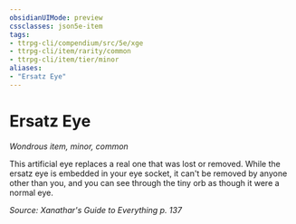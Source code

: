 ```yaml
---
obsidianUIMode: preview
cssclasses: json5e-item
tags:
- ttrpg-cli/compendium/src/5e/xge
- ttrpg-cli/item/rarity/common
- ttrpg-cli/item/tier/minor
aliases: 
- "Ersatz Eye"
---
```

# Ersatz Eye
*Wondrous item, minor, common*  


This artificial eye replaces a real one that was lost or removed. While the ersatz eye is embedded in your eye socket, it can't be removed by anyone other than you, and you can see through the tiny orb as though it were a normal eye.

*Source: Xanathar's Guide to Everything p. 137*